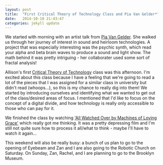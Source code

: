```yaml
---
layout: post
title:  "First Critical Theory of Technology Class and Pia Van Gelder*"
date:   2014-10-10 21:43:47
categories: jekyll update
---
```

We started with morning with an artist talk from [Pia Van Gelder](http://piavangelder.com/). She walked us through her journey of interest in sound and heirloom technologies. A project that was especially interesting was the psychic synth, which read your alpha and beta brain waves to produce a sound and light show. The math behind it was pretty intriguing - her collaborater used some sort of fractal analysis!

Allison's first [Critical Theory of Technology](https://github.com/allisonburtch/Critical-Theory-of-Technology) class was this afternoon. I'm excited about this class because I have a feeling that we're going to read a lot of the pieces that I was assigned for a similar class in university but didn't read (whoops...), so this is my chance to really dig into them! We started by introducing ourselves and identifying what we wanted to get out of the class/desired areas of focus. I mentioned that I'd like to focus on the concept of a digital divide, and how technology is really only accessible to those who can pay for it. 

We finished the class by watching ['All Watched Over by Machines of Loving Grace'](https://vimeo.com/38724174) which really got me thinking. It was a pretty depressing film and I'm still not quite sure how to process it all/what to think - maybe I'll have to watch it again...

This weekend will also be really busy: a bunch of us plan to go to the opening of Eyebeam and Zan and I are also going to the Robotic Church on Saturday. On Sunday, Zan, Rachel, and I are planning to go to the Brooklyn Museum.
